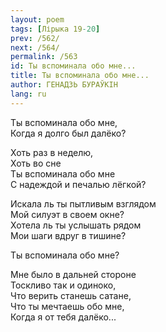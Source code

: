 ```yaml
---
layout: poem
tags: [Лірыка 19-20]
prev: /562/
next: /564/
permalink: /563
id: Ты вспоминала обо мне...
title: Ты вспоминала обо мне...
author: ГЕНАДЗЬ БУРАЎКІН
lang: ru
---
```



Ты вспоминала обо мне,  
Когда я долго был далёко?  

Хоть раз в неделю,  
Хоть во сне  
Ты вспоминала обо мне  
С надеждой и печалью лёгкой?  

Искала ль ты пытливым взглядом  
Мой силуэт в своем окне?  
Хотела ль ты услышать рядом  
Мои шаги вдруг в тишине?  

Ты вспоминала обо мне?  

Мне было в дальней стороне  
Тоскливо так и одиноко,  
Что верить станешь сатане,  
Что ты мечтаешь обо мне,  
Когда я от тебя далёко...  
